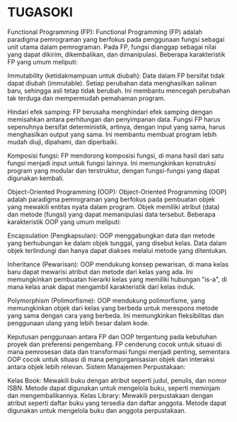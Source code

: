 # TUGASOKI
Functional Programming (FP): Functional Programming (FP) adalah paradigma pemrograman yang berfokus pada penggunaan fungsi sebagai unit utama dalam pemrograman. Pada FP, fungsi dianggap sebagai nilai yang dapat dikirim, dikembalikan, dan dimanipulasi. Beberapa karakteristik FP yang umum meliputi:

Immutability (ketidakmampuan untuk diubah): Data dalam FP bersifat tidak dapat diubah (immutable). Setiap perubahan data menghasilkan salinan baru, sehingga asli tetap tidak berubah. Ini membantu mencegah perubahan tak terduga dan mempermudah pemahaman program.

Hindari efek samping: FP berusaha menghindari efek samping dengan memisahkan antara perhitungan dan penyimpanan data. Fungsi FP harus sepenuhnya bersifat deterministik, artinya, dengan input yang sama, harus menghasilkan output yang sama. Ini membantu membuat program lebih mudah diuji, dipahami, dan diperbaiki.

Komposisi fungsi: FP mendorong komposisi fungsi, di mana hasil dari satu fungsi menjadi input untuk fungsi lainnya. Ini memungkinkan konstruksi program yang modular dan terstruktur, dengan fungsi-fungsi yang dapat digunakan kembali.

Object-Oriented Programming (OOP): Object-Oriented Programming (OOP) adalah paradigma pemrograman yang berfokus pada pembuatan objek yang mewakili entitas nyata dalam program. Objek memiliki atribut (data) dan metode (fungsi) yang dapat memanipulasi data tersebut. Beberapa karakteristik OOP yang umum meliputi:

Encapsulation (Pengkapsulan): OOP menggabungkan data dan metode yang berhubungan ke dalam objek tunggal, yang disebut kelas. Data dalam objek terlindungi dan hanya dapat diakses melalui metode yang ditentukan.

Inheritance (Pewarisan): OOP mendukung konsep pewarisan, di mana kelas baru dapat mewarisi atribut dan metode dari kelas yang ada. Ini memungkinkan pembuatan hierarki kelas yang memiliki hubungan "is-a", di mana kelas anak dapat mengambil karakteristik dari kelas induk.

Polymorphism (Polimorfisme): OOP mendukung polimorfisme, yang memungkinkan objek dari kelas yang berbeda untuk merespons metode yang sama dengan cara yang berbeda. Ini memungkinkan fleksibilitas dan penggunaan ulang yang lebih besar dalam kode.

Keputusan penggunaan antara FP dan OOP tergantung pada kebutuhan proyek dan preferensi pengembang. FP cenderung cocok untuk situasi di mana pemrosesan data dan transformasi fungsi menjadi penting, sementara OOP cocok untuk situasi di mana pengorganisasian objek dan interaksi antara objek lebih relevan. Sistem Manajemen Perpustakaan:

Kelas Book: Mewakili buku dengan atribut seperti judul, penulis, dan nomor ISBN. Metode dapat digunakan untuk mengelola buku, seperti meminjam dan mengembalikannya. Kelas Library: Mewakili perpustakaan dengan atribut seperti daftar buku yang tersedia dan daftar anggota. Metode dapat digunakan untuk mengelola buku dan anggota perpustakaan.

